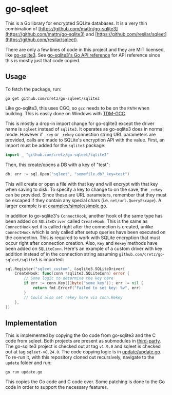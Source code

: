 # go-sqleet

This is a Go library for encrypted SQLite databases. It is a very thin combination of
[https://github.com/mattn/go-sqlite3](https://github.com/mattn/go-sqlite3) and
[https://github.com/resilar/sqleet](https://github.com/resilar/sqleet).

There are only a few lines of code in this project and they are MIT licensed, like
[go-sqlite3](https://github.com/mattn/go-sqlite3). See
[go-sqlite3's Go API reference](http://godoc.org/github.com/mattn/go-sqlite3) for API reference since this is mostly
just that code copied.

## Usage

To fetch the package, run:

    go get github.com/cretz/go-sqleet/sqlite3

Like go-sqlite3, this uses CGO, so `gcc` needs to be on the `PATH` when building. This is easily done on Windows with
[TDM-GCC](http://tdm-gcc.tdragon.net/). 

This is mostly a drop-in import change for go-sqlite3 except the driver name is `sqleet` instead of `sqlite3`. It
operates as go-sqlite3 does in normal mode. However if `_key` or `_rekey` connection string URL parameters are provided,
calls are made to SQLite's encryption API with the value. First, an import must be added for the `sqlite3` package:

```go
import _ "github.com/cretz/go-sqleet/sqlite3"
```

Then, this create/opens a DB with a key of "test":

```go
db, err := sql.Open("sqleet", "somefile.db?_key=test")
```

This will create or open a file with that key and will encrypt with that key when saving to disk. To specify a key to
change to on the save, the `_rekey` can be provided. Since these are URL parameters, remember that they must be escaped
if they contain any special chars (i.e. `net/url.QueryEscape`). A larger example is at
[examples/simple/simple.go](examples/simple/simple.go).

In addition to go-sqlite3's `ConnectHook`, another hook of the same type has been added on `SQLiteDriver` called
`CreateHook`. This is the same as `ConnectHook` yet it is called right after the connection is created, unlike
`ConnectHook` which is only called after setup queries have been executed on the connection. This is required to work
with SQLite encryption that must occur right after connection creation. Also, `Key` and `Rekey` methods have been added
on `SQLiteConn`. Here's an example of a custom driver with key addition instead of in the connection string assuming
`github.com/cretz/go-sqleet/sqlite3` is imported:

```go
sql.Register("sqleet_custom", &sqlite3.SQLiteDriver{
	CreateHook: func(conn *sqlite3.SQLiteConn) error {
		// Some logic to determine the key here
		if err := conn.Key([]byte("some key")); err != nil {
			return fmt.Errorf("Failed to set key: %v", err)
		}
		// Could also set rekey here via conn.Rekey
	},
})
```

## Implementation

This is implemented by copying the Go code from go-sqlite3 and the C code from sqleet. Both projects are present as
submodules in [third-party](third-party). The go-sqlite3 project is checked out at tag `v1.9.0` and sqleet is checked
out at tag `sqleet-v0.24.0`. The code copying logic is in [update/update.go](update/update.go). To re-run it, with this
repository cloned out recursively, navigate to the `update` folder and run:

    go run update.go

This copies the Go code and C code over. Some patching is done to the Go code in order to support the necessary
features.